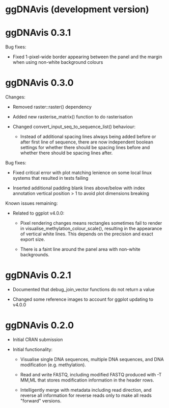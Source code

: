 # ggDNAvis (development version)

# ggDNAvis 0.3.1

Bug fixes:

* Fixed 1-pixel-wide border appearing between the panel and the margin when using non-white background colours

# ggDNAvis 0.3.0

Changes:

* Removed raster::raster() dependency

* Added new rasterise_matrix() function to do rasterisation

* Changed convert_input_seq_to_sequence_list() behaviour:

    * Instead of additional spacing lines always being added before or after first line of sequence, there are now independent boolean settings for whether there should be spacing lines before and whether there should be spacing lines after.

Bug fixes:

* Fixed critical error with plot matching lenience on some local linux systems that resulted in tests failing

* Inserted additional padding blank lines above/below with index annotation vertical position > 1 to avoid plot dimensions breaking

Known issues remaining:

* Related to ggplot v4.0.0:

    * Pixel rendering changes means rectangles sometimes fail to render in visualise_methylation_colour_scale(), resulting in the appearance of vertical white lines. This depends on the precision and exact export size.
    
    * There is a faint line around the panel area with non-white backgrounds.

# ggDNAvis 0.2.1

* Documented that debug_join_vector functions do not return a value

* Changed some reference images to account for ggplot updating to v4.0.0

# ggDNAvis 0.2.0

* Initial CRAN submission

* Initial functionality: 

    * Visualise single DNA sequences, multiple DNA 
    sequences, and DNA modification (e.g. methylation).

    * Read and write FASTQ, including modified FASTQ 
    produced with -T MM,ML that stores modification 
    information in the header rows.

    * Intelligently merge with metadata including read
    direction, and reverse all information for reverse reads
    only to make all reads "forward" versions.
